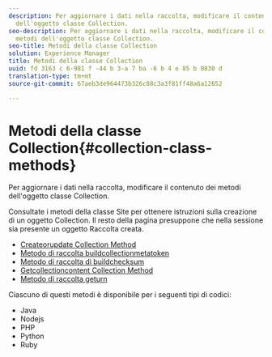 ```yaml
---
description: Per aggiornare i dati nella raccolta, modificare il contenuto dei metodi
  dell'oggetto classe Collection.
seo-description: Per aggiornare i dati nella raccolta, modificare il contenuto dei
  metodi dell'oggetto classe Collection.
seo-title: Metodi della classe Collection
solution: Experience Manager
title: Metodi della classe Collection
uuid: fd 3163 c 6-981 f -44 b 3-a 7 ba -6 b 4 e 85 b 0830 d
translation-type: tm+mt
source-git-commit: 67aeb3de964473b326c88c3a3f81ff48a6a12652

---
```



# Metodi della classe Collection{#collection-class-methods}

Per aggiornare i dati nella raccolta, modificare il contenuto dei metodi dell'oggetto classe Collection.

Consultate i metodi della classe Site per ottenere istruzioni sulla creazione di un oggetto Collection. Il resto della pagina presuppone che nella sessione sia presente un oggetto Raccolta creata.

* [Createorupdate Collection Method](#r_createorupdate_collection_method)
* [Metodo di raccolta buildcollectionmetatoken](#r_buildcollectionmetatoken_collection_method)
* [Metodo di raccolta di buildchecksum](#r_buildchecksum_collection_method)
* [Getcollectioncontent Collection Method](#t_getcollectioncontent_collection_method)
* [Metodo di raccolta geturn](#r_geturn_collection_method)

Ciascuno di questi metodi è disponibile per i seguenti tipi di codici:

* Java
* Nodejs
* PHP
* Python
* Ruby

